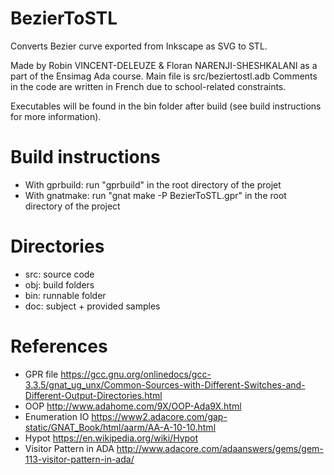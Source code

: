 # BezierToSTL
Converts Bezier curve exported from Inkscape as SVG to STL.

Made by Robin VINCENT-DELEUZE & Floran NARENJI-SHESHKALANI as a part of the Ensimag Ada course.
Main file is src/beziertostl.adb
Comments in the code are written in French due to school-related constraints.

Executables will be found in the bin folder after build (see build instructions for more information).

# Build instructions
- With gprbuild: run "gprbuild" in the root directory of the projet
- With gnatmake: run "gnat make -P BezierToSTL.gpr" in the root directory of the project

# Directories
- src: source code
- obj: build folders
- bin: runnable folder
- doc: subject + provided samples

# References
- GPR file
https://gcc.gnu.org/onlinedocs/gcc-3.3.5/gnat_ug_unx/Common-Sources-with-Different-Switches-and-Different-Output-Directories.html
- OOP
http://www.adahome.com/9X/OOP-Ada9X.html
- Enumeration IO
https://www2.adacore.com/gap-static/GNAT_Book/html/aarm/AA-A-10-10.html
- Hypot
https://en.wikipedia.org/wiki/Hypot
- Visitor Pattern in ADA 
http://www.adacore.com/adaanswers/gems/gem-113-visitor-pattern-in-ada/
